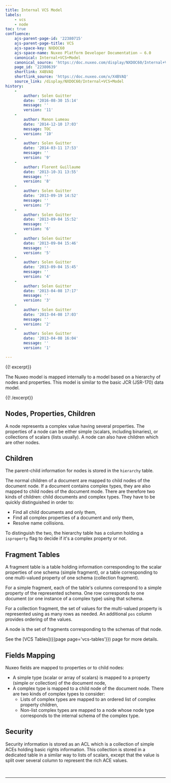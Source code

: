 ```yaml
---
title: Internal VCS Model
labels:
    - vcs
    - node
toc: true
confluence:
    ajs-parent-page-id: '22380715'
    ajs-parent-page-title: VCS
    ajs-space-key: NXDOC60
    ajs-space-name: Nuxeo Platform Developer Documentation — 6.0
    canonical: Internal+VCS+Model
    canonical_source: 'https://doc.nuxeo.com/display/NXDOC60/Internal+VCS+Model'
    page_id: '22380639'
    shortlink: X4BVAQ
    shortlink_source: 'https://doc.nuxeo.com/x/X4BVAQ'
    source_link: /display/NXDOC60/Internal+VCS+Model
history:
    - 
        author: Solen Guitter
        date: '2016-08-30 15:14'
        message: ''
        version: '11'
    - 
        author: Manon Lumeau
        date: '2014-12-10 17:03'
        message: TOC
        version: '10'
    - 
        author: Solen Guitter
        date: '2014-03-11 17:53'
        message: ''
        version: '9'
    - 
        author: Florent Guillaume
        date: '2013-10-31 13:55'
        message: ''
        version: '8'
    - 
        author: Solen Guitter
        date: '2013-09-19 14:52'
        message: ''
        version: '7'
    - 
        author: Solen Guitter
        date: '2013-09-04 15:52'
        message: ''
        version: '6'
    - 
        author: Solen Guitter
        date: '2013-09-04 15:46'
        message: ''
        version: '5'
    - 
        author: Solen Guitter
        date: '2013-09-04 15:45'
        message: ''
        version: '4'
    - 
        author: Solen Guitter
        date: '2013-04-08 17:17'
        message: ''
        version: '3'
    - 
        author: Solen Guitter
        date: '2013-04-08 17:03'
        message: ''
        version: '2'
    - 
        author: Solen Guitter
        date: '2013-04-08 16:04'
        message: ''
        version: '1'

---
```

{{! excerpt}}

The Nuxeo model is mapped internally to a model based on a hierarchy of nodes and properties. This model is similar to the basic JCR (JSR-170) data model.

{{! /excerpt}}

## Nodes, Properties, Children

A node represents a complex value having several properties. The properties of a node can be either simple (scalars, including binaries), or collections of scalars (lists usually). A node can also have children which are other nodes.

## Children

The parent-child information for nodes is stored in the `hierarchy` table.

The normal children of a document are mapped to child nodes of the document node. If a document contains complex types, they are also mapped to child nodes of the document mode. There are therefore two kinds of children: child documents and complex types. They have to be quickly distinguished in order to:

*   Find all child documents and only them,
*   Find all complex properties of a document and only them,
*   Resolve name collisions.

To distinguish the two, the hierarchy table has a column holding a `isproperty` flag to decide if it's a complex property or not.

## Fragment Tables

A fragment table is a table holding information corresponding to the scalar properties of one schema (simple fragment), or a table corresponding to one multi-valued property of one schema (collection fragment).

For a simple fragment, each of the table's columns correspond to a simple property of the represented schema. One row corresponds to one document (or one instance of a complex type) using that schema.

For a collection fragment, the set of values for the multi-valued property is represented using as many rows as needed. An additional `pos` column provides ordering of the values.

A node is the set of fragments corresponding to the schemas of that node.

See the [VCS Tables]({{page page='vcs-tables'}}) page for more details.

## Fields Mapping

Nuxeo fields are mapped to properties or to child nodes:

*   A simple type (scalar or array of scalars) is mapped to a property (simple or collection) of the document node,
*   A complex type is mapped to a child node of the document node. There are two kinds of complex types to consider:
    *   Lists of complex types are mapped to an ordered list of complex property children,
    *   Non-list complex types are mapped to a node whose node type corresponds to the internal schema of the complex type.

## Security

Security information is stored as an ACL which is a collection of simple ACEs holding basic rights information. This collection is stored in a dedicated table in a similar way to lists of scalars, except that the value is split over several column to represent the rich ACE values.

&nbsp;

* * *
